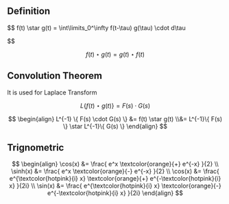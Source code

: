 ## Definition

$$
f(t) \star g(t)
= \int\limits_0^\infty
f(t-\tau) g(\tau) \cdot d\tau

$$

$$
f(t) \star g(t) = g(t) \star f(t)
$$

## Convolution Theorem

It is used for Laplace Transform

$$
L \{ f(t) \star g(t) \}
= F(s) \cdot G(s)
$$

$$
\begin{align}
L^{-1} \{ F(s) \cdot G(s) \}
&= f(t) \star g(t) \\&= L^{-1}\{ F(s) \} \star L^{-1}\{ G(s) \}
\end{align}
$$

## Trignometric

$$
\begin{align}
\cos(x) &= \frac{
	e^x \textcolor{orange}{+} e^{-x}
}{2} \\
\sinh(x) &= \frac{
	e^x \textcolor{orange}{-} e^{-x}
}{2} \\
\cos(x) &= \frac{
	e^{\textcolor{hotpink}{i} x} \textcolor{orange}{+} e^{-\textcolor{hotpink}{i} x}
}{2i} \\
\sin(x) &= \frac{
	e^{\textcolor{hotpink}{i} x} \textcolor{orange}{-} e^{-\textcolor{hotpink}{i} x}
}{2i}
\end{align}
$$

